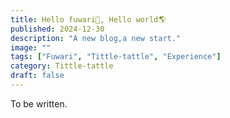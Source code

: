 ```yaml
---
title: Hello fuwari🌟, Hello world🌎
published: 2024-12-30
description: "A new blog,a new start."
image: ""
tags: ["Fuwari", "Tittle-tattle", "Experience"]
category: Tittle-tattle
draft: false
---
```

To be written.